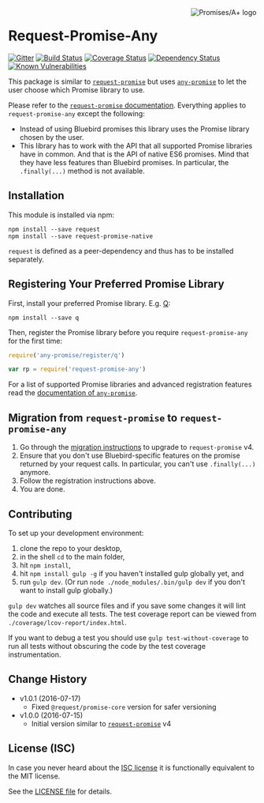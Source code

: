 <a href="http://promisesaplus.com/">
    <img src="https://promises-aplus.github.io/promises-spec/assets/logo-small.png" align="right" alt="Promises/A+ logo" />
</a>

# Request-Promise-Any

[![Gitter](https://img.shields.io/badge/gitter-join_chat-blue.svg?style=flat-square)](https://gitter.im/request/request-promise?utm_source=badge&utm_medium=badge&utm_campaign=pr-badge&utm_content=badge)
[![Build Status](https://img.shields.io/travis/request/request-promise-any/master.svg?style=flat-square)](https://travis-ci.org/request/request-promise-any)
[![Coverage Status](https://img.shields.io/coveralls/request/request-promise-any.svg?style=flat-square)](https://coveralls.io/r/request/request-promise-any)
[![Dependency Status](https://img.shields.io/gemnasium/request/request-promise-any.svg?style=flat-square)](https://gemnasium.com/github.com/request/request-promise-any)
[![Known Vulnerabilities](https://snyk.io/test/npm/request-promise-any/badge.svg?style=flat-square)](https://snyk.io/test/npm/request-promise-any)

This package is similar to [`request-promise`](https://www.npmjs.com/package/request-promise) but uses [`any-promise`](https://www.npmjs.com/package/any-promise) to let the user choose which Promise library to use.

Please refer to the [`request-promise` documentation](https://www.npmjs.com/package/request-promise). Everything applies to `request-promise-any` except the following:
- Instead of using Bluebird promises this library uses the Promise library chosen by the user.
- This library has to work with the API that all supported Promise libraries have in common. And that is the API of native ES6 promises. Mind that they have less features than Bluebird promises. In particular, the `.finally(...)` method is not available.

## Installation

This module is installed via npm:

```
npm install --save request
npm install --save request-promise-native
```

`request` is defined as a peer-dependency and thus has to be installed separately.

## Registering Your Preferred Promise Library

First, install your preferred Promise library. E.g. [Q](https://www.npmjs.com/package/q):

```
npm install --save q
```

Then, register the Promise library before you require `request-promise-any` for the first time:

``` js
require('any-promise/register/q')

var rp = require('request-promise-any')
```

For a list of supported Promise libraries and advanced registration features read the [documentation of `any-promise`](https://github.com/kevinbeaty/any-promise).

## Migration from `request-promise` to `request-promise-any`

1. Go through the [migration instructions](https://github.com/request/request-promise#migration-from-v3-to-v4) to upgrade to `request-promise` v4.
2. Ensure that you don't use Bluebird-specific features on the promise returned by your request calls. In particular, you can't use `.finally(...)` anymore.
3. Follow the registration instructions above.
4. You are done.

## Contributing

To set up your development environment:

1. clone the repo to your desktop,
2. in the shell `cd` to the main folder,
3. hit `npm install`,
4. hit `npm install gulp -g` if you haven't installed gulp globally yet, and
5. run `gulp dev`. (Or run `node ./node_modules/.bin/gulp dev` if you don't want to install gulp globally.)

`gulp dev` watches all source files and if you save some changes it will lint the code and execute all tests. The test coverage report can be viewed from `./coverage/lcov-report/index.html`.

If you want to debug a test you should use `gulp test-without-coverage` to run all tests without obscuring the code by the test coverage instrumentation.

## Change History

- v1.0.1 (2016-07-17)
    - Fixed `@request/promise-core` version for safer versioning
- v1.0.0 (2016-07-15)
    - Initial version similar to [`request-promise`](https://www.npmjs.com/package/request-promise) v4

## License (ISC)

In case you never heard about the [ISC license](http://en.wikipedia.org/wiki/ISC_license) it is functionally equivalent to the MIT license.

See the [LICENSE file](LICENSE) for details.